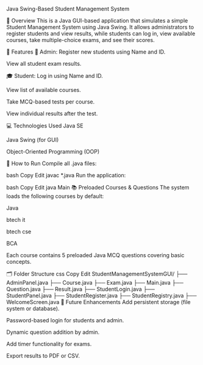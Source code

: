  Java Swing-Based Student Management System

📝 Overview This is a Java GUI-based application that simulates a simple Student Management System using Java Swing. It allows administrators to register students and view results, while students can log in, view available courses, take multiple-choice exams, and see their scores.

🔧 Features 👤 Admin: Register new students using Name and ID.

View all student exam results.

🎓 Student: Log in using Name and ID.

View list of available courses.

Take MCQ-based tests per course.

View individual results after the test.

💻 Technologies Used Java SE

Java Swing (for GUI)

Object-Oriented Programming (OOP)

🚀 How to Run Compile all .java files:

bash Copy Edit javac *.java Run the application:

bash Copy Edit java Main 📚 Preloaded Courses & Questions The system loads the following courses by default:

Java

btech it

btech cse

BCA

Each course contains 5 preloaded Java MCQ questions covering basic concepts.

🗂 Folder Structure css Copy Edit StudentManagementSystemGUI/ ├── AdminPanel.java ├── Course.java ├── Exam.java ├── Main.java ├── Question.java ├── Result.java ├── StudentLogin.java ├── StudentPanel.java ├── StudentRegister.java ├── StudentRegistry.java ├── WelcomeScreen.java 🌟 Future Enhancements Add persistent storage (file system or database).

Password-based login for students and admin.

Dynamic question addition by admin.

Add timer functionality for exams.

Export results to PDF or CSV.
